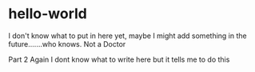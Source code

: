 # hello-world
I don't know what to put in here yet, maybe I might add something in the future.......who knows. Not a Doctor 

Part 2 
Again I dont know what to write here but it tells me to do this
